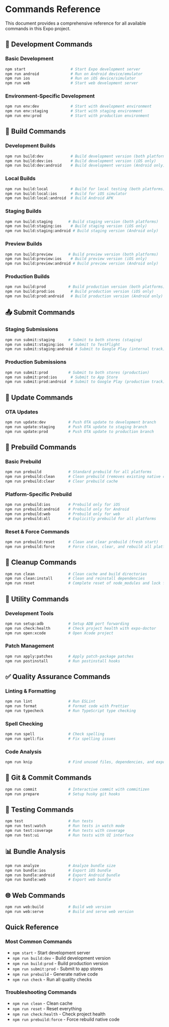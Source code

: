 # Commands Reference

This document provides a comprehensive reference for all available commands in this Expo project.

## 🚀 Development Commands

### Basic Development
```bash
npm start                    # Start Expo development server
npm run android              # Run on Android device/emulator
npm run ios                  # Run on iOS device/simulator
npm run web                  # Start web development server
```

### Environment-Specific Development
```bash
npm run env:dev              # Start with development environment
npm run env:staging          # Start with staging environment
npm run env:prod             # Start with production environment
```

## 🔨 Build Commands

### Development Builds
```bash
npm run build:dev            # Build development version (both platforms)
npm run build:dev:ios        # Build development version (iOS only)
npm run build:dev:android    # Build development version (Android only)
```

### Local Builds
```bash
npm run build:local          # Build for local testing (both platforms)
npm run build:local:ios      # Build for iOS simulator
npm run build:local:android  # Build Android APK
```

### Staging Builds
```bash
npm run build:staging       # Build staging version (both platforms)
npm run build:staging:ios    # Build staging version (iOS only)
npm run build:staging:android # Build staging version (Android only)
```

### Preview Builds
```bash
npm run build:preview       # Build preview version (both platforms)
npm run build:preview:ios    # Build preview version (iOS only)
npm run build:preview:android # Build preview version (Android only)
```

### Production Builds
```bash
npm run build:prod          # Build production version (both platforms)
npm run build:prod:ios       # Build production version (iOS only)
npm run build:prod:android   # Build production version (Android only)
```

## 📤 Submit Commands

### Staging Submissions
```bash
npm run submit:staging      # Submit to both stores (staging)
npm run submit:staging:ios   # Submit to TestFlight
npm run submit:staging:android # Submit to Google Play (internal track)
```

### Production Submissions
```bash
npm run submit:prod         # Submit to both stores (production)
npm run submit:prod:ios      # Submit to App Store
npm run submit:prod:android  # Submit to Google Play (production track)
```

## 🔄 Update Commands

### OTA Updates
```bash
npm run update:dev          # Push OTA update to development branch
npm run update:staging      # Push OTA update to staging branch
npm run update:prod         # Push OTA update to production branch
```

## 🔨 Prebuild Commands

### Basic Prebuild
```bash
npm run prebuild            # Standard prebuild for all platforms
npm run prebuild:clean      # Clean prebuild (removes existing native code)
npm run prebuild:clear      # Clear prebuild cache
```

### Platform-Specific Prebuild
```bash
npm run prebuild:ios        # Prebuild only for iOS
npm run prebuild:android    # Prebuild only for Android
npm run prebuild:web        # Prebuild only for web
npm run prebuild:all        # Explicitly prebuild for all platforms
```

### Reset & Force Commands
```bash
npm run prebuild:reset      # Clean and clear prebuild (fresh start)
npm run prebuild:force      # Force clean, clear, and rebuild all platforms
```

## 🧹 Cleanup Commands

```bash
npm run clean               # Clean cache and build directories
npm run clean:install       # Clean and reinstall dependencies
npm run reset               # Complete reset of node_modules and lock file
```

## 🔧 Utility Commands

### Development Tools
```bash
npm run setup:adb           # Setup ADB port forwarding
npm run check:health        # Check project health with expo-doctor
npm run open:xcode          # Open Xcode project
```

### Patch Management
```bash
npm run apply:patches       # Apply patch-package patches
npm run postinstall         # Run postinstall hooks
```

## ✅ Quality Assurance Commands

### Linting & Formatting
```bash
npm run lint                # Run ESLint
npm run format              # Format code with Prettier
npm run typecheck           # Run TypeScript type checking
```

### Spell Checking
```bash
npm run spell               # Check spelling
npm run spell:fix           # Fix spelling issues
```

### Code Analysis
```bash
npm run knip                # Find unused files, dependencies, and exports
```

## 📝 Git & Commit Commands

```bash
npm run commit              # Interactive commit with commitizen
npm run prepare             # Setup husky git hooks
```

## 🧪 Testing Commands

```bash
npm test                    # Run tests
npm run test:watch          # Run tests in watch mode
npm run test:coverage       # Run tests with coverage
npm run test:ui             # Run tests with UI interface
```

## 📊 Bundle Analysis

```bash
npm run analyze             # Analyze bundle size
npm run bundle:ios          # Export iOS bundle
npm run bundle:android      # Export Android bundle
npm run bundle:web          # Export web bundle
```

## 🌐 Web Commands

```bash
npm run web:build           # Build web version
npm run web:serve           # Build and serve web version
```

## Quick Reference

### Most Common Commands
- `npm start` - Start development server
- `npm run build:dev` - Build development version
- `npm run build:prod` - Build production version
- `npm run submit:prod` - Submit to app stores
- `npm run prebuild` - Generate native code
- `npm run check` - Run all quality checks

### Troubleshooting Commands
- `npm run clean` - Clean cache
- `npm run reset` - Reset everything
- `npm run check:health` - Check project health
- `npm run prebuild:force` - Force rebuild native code
